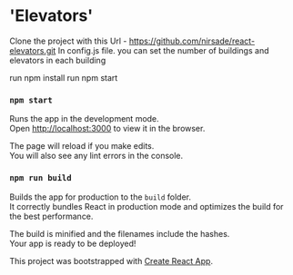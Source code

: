 # 'Elevators'

Clone the project with this Url - https://github.com/nirsade/react-elevators.git
In config.js file. you can set the number of buildings and elevators in each building
  
run npm install
run npm start


### `npm start`

Runs the app in the development mode.<br>
Open [http://localhost:3000](http://localhost:3000) to view it in the browser.

The page will reload if you make edits.<br>
You will also see any lint errors in the console.

### `npm run build`

Builds the app for production to the `build` folder.<br>
It correctly bundles React in production mode and optimizes the build for the best performance.

The build is minified and the filenames include the hashes.<br>
Your app is ready to be deployed!



This project was bootstrapped with [Create React App](https://github.com/facebookincubator/create-react-app).
